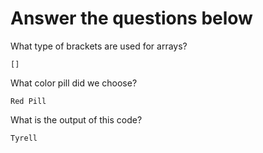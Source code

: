 # Answer the questions below


What type of brackets are used for arrays?
```
[]
```
What color pill did we choose?
```
Red Pill
```
What is the output of this code?
```
Tyrell
```
